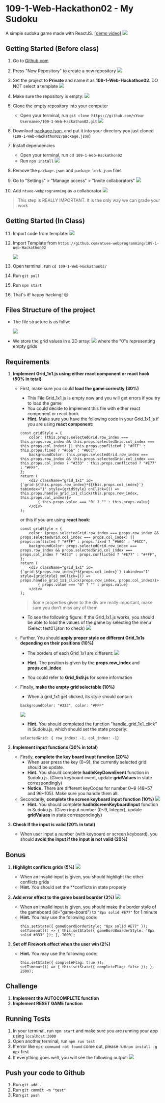 # 109-1-Web-Hackathon02 - My Sudoku
A simple sudoku game made with ReactJS. [[demo video]](https://youtu.be/Y-CJbfves4Y)
![](https://i.imgur.com/nfCTHYt.png)

## Getting Started (Before class)
1. Go to [Github.com](https://github.com/)
2. Press "New Repository" to create a new repository ![](https://i.imgur.com/Qdlxgcf.png)
3. Set the project to **Private** and name it as **109-1-Web-Hackathon02**. DO NOT select a template
    ![](https://i.imgur.com/UN0RRam.png)

4. Make sure the repository is empty:
    ![](https://i.imgur.com/tDxcSDw.png)
    
5. Clone the empty repository into your computer 
    * Open your terminal, run `git clone https://github.com/<Your Username>/109-1-Web-Hackathon02.git`
    ![](https://i.imgur.com/lT6SjWv.png)
6.  Download [package.json](https://drive.google.com/file/d/1z_xm1WhudFH0uxCIm0YrRvMhSnUB8XPn/view?usp=sharing), and put it into your directory you just cloned (`109-1-Web-Hackathon02/package.json`)
7.  Install dependencies
    * Open your terminal, run `cd 109-1-Web-Hackathon02`
    * Run `npm install`
    ![](https://i.imgur.com/KM85CY9.png)
    
8. Remove the `package.json` and `package-lock.json` files

9. Go to "Settings" > "Manage access" > "Invite collaborators" 
![](https://i.imgur.com/ykYzuwP.png)



10. Add `ntuee-webprogramming` as a collaborator
![](https://i.imgur.com/Q3SQVMX.png)

> This step is REALLY IMPORTANT. It is the only way we can grade your work

## Getting Started (In Class)
11. Import code from template:
    ![](https://i.imgur.com/16fK6KB.png)
12. Import Template from `https://github.com/ntuee-webprogramming/109-1-Web-Hackathon02`

    ![](https://i.imgur.com/dmdDfOL.png)
    
13. Open terminal, run `cd 109-1-Web-Hackathon02/`
14. Run `git pull`
15. Run `npm start`
16. That's it! happy hacking! 😃

## Files Structure of the project
* The file structure is as follw:

    ![](https://i.imgur.com/bnG4QTc.png)
    
* We store the grid values in a 2D array:
    ![](https://i.imgur.com/LViqGD2.png)
    where the "0"s representing empty grids

## Requirements
1. **Implement Grid_1x1.js using either react component or react hook (50% in total)**
    * First, make sure you could **load the game correctly (30%)**
        * This File Grid_1x1.js is empty now and you will get errors if you try to load the game
        * You could decide to implement this file with either react component or react hook
        * **Hint.** Make sure you have the following code in your Grid_1x1.js if you are using **react component**:
        ```javascript=
        const gridStyle = {
            color: (this.props.selectedGrid.row_index === this.props.row_index && this.props.selectedGrid.col_index === this.props.col_index) || this.props.conflicted ? "#FFF" : this.props.fixed ? "#666" : "#6CC",
            backgroundColor: this.props.selectedGrid.row_index === this.props.row_index && this.props.selectedGrid.col_index === this.props.col_index ? "#333" : this.props.conflicted ? "#E77" : "#FFF",
        };
        return (
            <div className="grid_1x1" id={`grid-${this.props.row_index}*${this.props.col_index}`} tabindex="1" style={gridStyle} onClick={() => this.props.handle_grid_1x1_click(this.props.row_index, this.props.col_index)}>
                { this.props.value === "0" ? "" : this.props.value}
            </div>
        );
        ```
        or this if you are using **react hook**:
        ```javascript=
        const gridStyle = {
            color: (props.selectedGrid.row_index === props.row_index && props.selectedGrid.col_index === props.col_index) || props.conflicted ? "#FFF" : props.fixed ? "#666" : "#6CC",
            backgroundColor: props.selectedGrid.row_index === props.row_index && props.selectedGrid.col_index === props.col_index ? "#333" : props.conflicted ? "#E77" : "#FFF",
        };
        return (
            <div className="grid_1x1" id={`grid-${props.row_index}*${props.col_index}`} tabindex="1" style={gridStyle} onClick={() => props.handle_grid_1x1_click(props.row_index, props.col_index)}>
                { props.value === "0" ? "" : props.value}
            </div>
        );
        ```
        > Some properties given to the div are really important, make sure you don't miss any of them
        
        * To see the following figure: 
            If the Grid_1x1.js works, you should be able to load the values of the game by selecting the menu (Select test01.json to check)
        ![](https://i.imgur.com/VGzwCvg.png)
    
    * Further, You should **apply proper style on different Grid_1x1s depending on their positions (10%)**
        * The borders of each Grid_1x1 are different:
        ![](https://i.imgur.com/2BL0ehS.png)

        * **Hint.** The position is given by the **props.row_index** and **props.col_index**
        * You could refer to **Grid_9x9.js** for some information
    * Finally, **make the empty grid selectable (10%)**
        * When a grid_1x1 get clicked, its style should contain 
        ```css=
        backgroundColor: "#333", color: "#FFF"
        ```
        ![](https://i.imgur.com/eZ1d1DO.png)
        * **Hint.** You should completed the function "handle_grid_1x1_click" in Sudoku.js, which should set the state properly:
        ```json=
        selectedGrid: { row_index: -1, col_index: -1}
        ```
        
2. **Implement input functions (30% in total)**
    * Firstly, **complete the key board inupt function (20%)**
        * When user press the key (0~9), the currently selected grid should be update.
        * **Hint.** You should complete **hadleKeyDownEvent** function in Sudoku.js. (Given keyboard event, update **gridValues** in state correspondingly)
        * **Notice.** There are different keyCodes for number 0~9 (48~57 and 96~105). Make sure you handle them all.
    * Secondarily, **complete the screen keyboard input function (10%)**
        ![](https://i.imgur.com/J99Qqdp.png)
        * **Hint.** You should complete **hadleScreenKeyboardInput** function in Sudoku.js. (Given input number (0~9, Integer), update **gridValues** in state correspondingly)
3. **Check If the input is valid (20% in total)**
    * When user input a number (with keyboard or screen keyboard), you should **avoid the input if the input is not valid (20%)**

## Bonus
1. **Highlight conflicts grids (5%)**
    ![](https://i.imgur.com/aRXdJt1.png) 
    * When an invalid input is given, you should highlight the other conflicts grids
    * **Hint.** You should set the **conflicts in state properly
        
2. **Add error effect to the game board boarder (3%)**
    ![](https://i.imgur.com/8nvOT1K.png)
    * When an invalid input is given, you should make the border style of the gameboard (id="game-board") to `"8px solid #E77"` for 1 minute
    * **Hint.** You may use the following code:
        ```javascript=
        this.setState({ gameBoardBorderStyle: "8px solid #E77" });
        setTimeout(() => { this.setState({ gameBordBoarderStyle: "8px solid #333" }); }, 1000);
        ```
3. **Set off Firework effect when the user win (2%)**
    * **Hint.** You may use the following code:
        ```javascript=
        this.setState({ completeFlag: true });
        setTimeout(() => { this.setState({ completeFlag: false }); }, 2500);
        ```
## Challenge
1. **Implement the AUTOCOMPLETE function**
2. **Implement RESET GAME function**

## Running Tests
1. In your terminal, run `npm start` and make sure you are running your app using `localhost:3000`
2. Open another terminal, run `npm run test`
3. If error like `npx command not found` come out, please run`npm install -g npx` first
4. If everything goes well, you will see the following output:
    ![](https://i.imgur.com/Epj3zGZ.png)
    
## Push your code to Github
1. Run `git add .`
2. Run `git commit -m "test"`
3. Run `git push`
